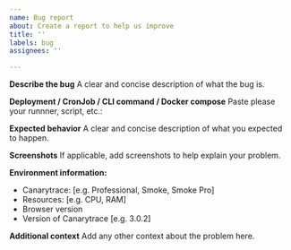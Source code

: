 ```yaml
---
name: Bug report
about: Create a report to help us improve
title: ''
labels: bug
assignees: ''

---
```


**Describe the bug**
A clear and concise description of what the bug is.

**Deployment / CronJob / CLI command / Docker compose**
Paste please your runnner, script, etc.:


**Expected behavior**
A clear and concise description of what you expected to happen.

**Screenshots**
If applicable, add screenshots to help explain your problem.

**Environment information:**
 - Canarytrace: [e.g. Professional, Smoke, Smoke Pro]
 - Resources: [e.g. CPU, RAM]
 - Browser version
 - Version of Canarytrace [e.g. 3.0.2]

**Additional context**
Add any other context about the problem here.
